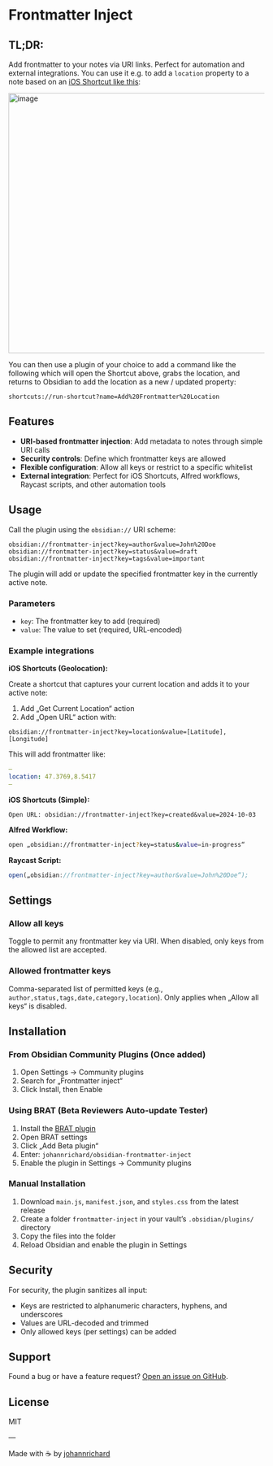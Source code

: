 # Frontmatter Inject

## TL;DR:
Add frontmatter to your notes via URI links. Perfect for automation and external integrations. You can use it e.g. to add a `location` property to a note based on an [iOS Shortcut like this](https://www.icloud.com/shortcuts/bfea385338c64c2e9b55a683f2495897):

<img width="862" height="512" alt="image" src="https://github.com/user-attachments/assets/fbaf80f7-ffee-4c72-a97a-f3b046e90b04" />

You can then use a plugin of your choice to add a command like the following which will open the Shortcut above, grabs the location, and returns to Obsidian to add the location as a new / updated property:

```
shortcuts://run-shortcut?name=Add%20Frontmatter%20Location
```

## Features

- **URI-based frontmatter injection**: Add metadata to notes through simple URI calls
- **Security controls**: Define which frontmatter keys are allowed
- **Flexible configuration**: Allow all keys or restrict to a specific whitelist
- **External integration**: Perfect for iOS Shortcuts, Alfred workflows, Raycast scripts, and other automation tools

## Usage

Call the plugin using the `obsidian://` URI scheme:

```
obsidian://frontmatter-inject?key=author&value=John%20Doe
obsidian://frontmatter-inject?key=status&value=draft
obsidian://frontmatter-inject?key=tags&value=important
```

The plugin will add or update the specified frontmatter key in the currently active note.

### Parameters

- `key`: The frontmatter key to add (required)
- `value`: The value to set (required, URL-encoded)

### Example integrations

**iOS Shortcuts (Geolocation):**

Create a shortcut that captures your current location and adds it to your active note:

1. Add „Get Current Location“ action
2. Add „Open URL“ action with:
```
obsidian://frontmatter-inject?key=location&value=[Latitude],[Longitude]
```

This will add frontmatter like:
```yaml
—
location: 47.3769,8.5417
—
```

**iOS Shortcuts (Simple):**
```
Open URL: obsidian://frontmatter-inject?key=created&value=2024-10-03
```

**Alfred Workflow:**
```bash
open „obsidian://frontmatter-inject?key=status&value=in-progress“
```

**Raycast Script:**
```javascript
open(„obsidian://frontmatter-inject?key=author&value=John%20Doe“);
```

## Settings

### Allow all keys
Toggle to permit any frontmatter key via URI. When disabled, only keys from the allowed list are accepted.

### Allowed frontmatter keys
Comma-separated list of permitted keys (e.g., `author,status,tags,date,category,location`). Only applies when „Allow all keys“ is disabled.

## Installation

### From Obsidian Community Plugins (Once added)
1. Open Settings → Community plugins
2. Search for „Frontmatter inject“
3. Click Install, then Enable

### Using BRAT (Beta Reviewers Auto-update Tester)
1. Install the [BRAT plugin](https://github.com/TfTHacker/obsidian42-brat)
2. Open BRAT settings
3. Click „Add Beta plugin“
4. Enter: `johannrichard/obsidian-frontmatter-inject`
5. Enable the plugin in Settings → Community plugins

### Manual Installation
1. Download `main.js`, `manifest.json`, and `styles.css` from the latest release
2. Create a folder `frontmatter-inject` in your vault’s `.obsidian/plugins/` directory
3. Copy the files into the folder
4. Reload Obsidian and enable the plugin in Settings

## Security

For security, the plugin sanitizes all input:
- Keys are restricted to alphanumeric characters, hyphens, and underscores
- Values are URL-decoded and trimmed
- Only allowed keys (per settings) can be added

## Support

Found a bug or have a feature request? [Open an issue on GitHub](https://github.com/johannrichard/frontmatter-inject/issues).

## License

MIT

—

Made with ☕ by [johannrichard](https://github.com/johannrichard)
